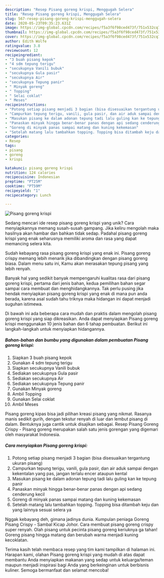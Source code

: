 ```yaml
---
description: "Resep Pisang goreng krispi, Menggugah Selera"
title: "Resep Pisang goreng krispi, Menggugah Selera"
slug: 567-resep-pisang-goreng-krispi-menggugah-selera
date: 2020-05-23T09:35:23.631Z
image: https://img-global.cpcdn.com/recipes/f5a3f6f98ced473f/751x532cq70/pisang-goreng-krispi-foto-resep-utama.jpg
thumbnail: https://img-global.cpcdn.com/recipes/f5a3f6f98ced473f/751x532cq70/pisang-goreng-krispi-foto-resep-utama.jpg
cover: https://img-global.cpcdn.com/recipes/f5a3f6f98ced473f/751x532cq70/pisang-goreng-krispi-foto-resep-utama.jpg
author: Edith Wolfe
ratingvalue: 3.8
reviewcount: 12
recipeingredient:
- "3 buah pisang kepok"
- "4 sdm tepung terigu"
- "secukupnya Vanili bubuk"
- "secukupnya Gula pasir"
- "secukupnya Air"
- "secukupnya Tepung panir"
- " Minyak goreng"
- " Topping"
- " Selai coklat"
- " Meses"
recipeinstructions:
- "Potong setiap pisang menjadi 3 bagian (bisa disesuaikan tergantung ukuran pisang)"
- "Campurkan tepung terigu, vanili, gula pasir, dan air aduk sampai dengan kekentalan yang pas, jangan terlalu encer ataupun kental"
- "Masukan pisang ke dalam adonan tepung tadi lalu guling kan ke tepung panir"
- "Panaskan minyak hingga benar-benar panas dengan api sedang cenderung kecil"
- "Goreng di minyak panas sampai matang dan kuning kekemasan"
- "Setelah matang lalu tambahkan topping. Topping bisa ditambah keju dan yang lainnya sesuai selera ya"
categories:
- Resep
tags:
- pisang
- goreng
- krispi

katakunci: pisang goreng krispi 
nutrition: 124 calories
recipecuisine: Indonesian
preptime: "PT25M"
cooktime: "PT59M"
recipeyield: "1"
recipecategory: Lunch

---
```



![Pisang goreng krispi](https://img-global.cpcdn.com/recipes/f5a3f6f98ced473f/751x532cq70/pisang-goreng-krispi-foto-resep-utama.jpg)

Sedang mencari ide resep pisang goreng krispi yang unik? Cara menyiapkannya memang susah-susah gampang. Jika keliru mengolah maka hasilnya akan hambar dan bahkan tidak sedap. Padahal pisang goreng krispi yang enak seharusnya memiliki aroma dan rasa yang dapat memancing selera kita.

Sudah kebayang rasa pisang goreng krispi yang enak ini. Pisang goreng crispy memang lebih menarik jika dibandingkan dengan pisang goreng biasa. Dalam menu satu ini, Kamu akan merasakan tepung pisang yang lebih renyah.

Banyak hal yang sedikit banyak mempengaruhi kualitas rasa dari pisang goreng krispi, pertama dari jenis bahan, kedua pemilihan bahan segar sampai cara membuat dan menghidangkannya. Tak perlu pusing jika hendak menyiapkan pisang goreng krispi yang enak di mana pun anda berada, karena asal sudah tahu triknya maka hidangan ini dapat menjadi suguhan istimewa.


Di bawah ini ada beberapa cara mudah dan praktis dalam mengolah pisang goreng krispi yang siap dikreasikan. Anda dapat menyiapkan Pisang goreng krispi menggunakan 10 jenis bahan dan 6 tahap pembuatan. Berikut ini langkah-langkah untuk menyiapkan hidangannya.

<!--inarticleads1-->

##### Bahan-bahan dan bumbu yang digunakan dalam pembuatan Pisang goreng krispi:

1. Siapkan 3 buah pisang kepok
1. Gunakan 4 sdm tepung terigu
1. Siapkan secukupnya Vanili bubuk
1. Sediakan secukupnya Gula pasir
1. Sediakan secukupnya Air
1. Sediakan secukupnya Tepung panir
1. Gunakan  Minyak goreng
1. Ambil  Topping
1. Gunakan  Selai coklat
1. Ambil  Meses


Pisang goreng kipas bisa jadi pilihan kreasi pisang yang nikmat. Rasanya manis sedikit gurih, dengan tekstur renyah di luar dan lembut pisang di dalam. Bentuknya juga cantik untuk disajikan sebagai. Resep Pisang Goreng Crispy - Pisang goreng merupakan salah satu jenis gorengan yang digemari oleh masyarakat Indonesia. 

<!--inarticleads2-->

##### Cara menyiapkan Pisang goreng krispi:

1. Potong setiap pisang menjadi 3 bagian (bisa disesuaikan tergantung ukuran pisang)
1. Campurkan tepung terigu, vanili, gula pasir, dan air aduk sampai dengan kekentalan yang pas, jangan terlalu encer ataupun kental
1. Masukan pisang ke dalam adonan tepung tadi lalu guling kan ke tepung panir
1. Panaskan minyak hingga benar-benar panas dengan api sedang cenderung kecil
1. Goreng di minyak panas sampai matang dan kuning kekemasan
1. Setelah matang lalu tambahkan topping. Topping bisa ditambah keju dan yang lainnya sesuai selera ya


Nggak kebayang deh, gimana jadinya dunia. Kumpulan peniaga Goreng Pisang Crispy - Sambal Kicap Johor. Cara membuat pisang goreng crispy super renyah. Olah pisang untuk pecinta pisang goreng keriuknya ga tahan! Goreng pisang hingga matang dan berubah warna menjadi kuning kecoklatan. 

Terima kasih telah membaca resep yang tim kami tampilkan di halaman ini. Harapan kami, olahan Pisang goreng krispi yang mudah di atas dapat membantu Anda menyiapkan makanan yang sedap untuk keluarga/teman maupun menjadi inspirasi bagi Anda yang berkeinginan untuk berbisnis kuliner. Semoga bermanfaat dan selamat mencoba!
